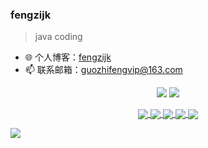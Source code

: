 ### fengzijk

> java coding  


- 🌐 个人博客：[fengzijk](https://fengzijk.cn/)
- 📫 联系邮箱：guozhifengvip@163.com


<p align = "center">
  <img src = "https://github-readme-stats.vercel.app/api?username=fengzijk&count_private=true&show_icons=true&theme=tokyonight&line_height=40">
  <img src = "https://github-readme-stats.vercel.app/api/top-langs/?username=fengzijk&theme=tokyonight">
</p>

<p align = "center">
<a href="https://github.com/fengzijk/calf-cloud">
  <img align="center" src="https://github-readme-stats.vercel.app/api/pin/?username=fengzijk&repo=calf-cloud&theme=tokyonight" />
</a>

<a href="https://github.com/fengzijk/short-url">
  <img align="center" src="https://github-readme-stats.vercel.app/api/pin/?username=fengzijk&repo=short-url&theme=tokyonight" />
</a>
<a href="https://github.com/fengzijk/redisson-boot-starter">
  <img align="center" src="https://github-readme-stats.vercel.app/api/pin/?username=fengzijk&repo=redisson-boot-starter&theme=tokyonight" />
</a>

<a href="https://github.com/fengzijk/response-boot-starter">
  <img align="center" src="https://github-readme-stats.vercel.app/api/pin/?username=fengzijk&repo=response-boot-starter&theme=tokyonight" />
</a>
<a href="https://github.com/fengzijk/sign">
  <img align="center" src="https://github-readme-stats.vercel.app/api/pin/?username=fengzijk&repo=sign&theme=tokyonight" />
</a>


</p>

>>>>>>>>>>>>>>>>>>>>>>>> 
<img align="center" src="https://activity-graph.herokuapp.com/graph?username=fengzijk&theme=redical" />



